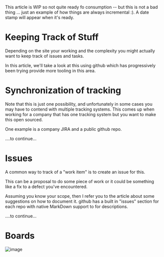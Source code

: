 This article is WIP so not quite ready fo consumption -- but this is not a bad thing ... just an example of how things are always incremental :). A date stamp will appear when it's ready.

# Keeping Track of Stuff

Depending on the site your working and the complexity you
might actually want to keep track of issues and tasks.

In this article, we'll take a look at this using github which has progressively been trying provide more tooling in this area.

# Synchronization of tracking 

Note that this is just one possibility, and unfortunately in some cases you may have to contend with multiple tracking systems. This comes up when working for a company that has one tracking system but you want to make this open sourced. 

One example is a company JIRA and a public github repo.

....to continue...

# Issues

A common way to track of a "work item" is to create an issue for this.

This can be a proposal to do some piece of work or it could be something like a fix to a defect you've encountered. 

Assuming you know your scope, then I refer you to the article about some suggestions on how to document it. github has a built in "issues" section for each repo with native MarkDown support to for descriptions.

....to continue...

# Boards

![image](https://user-images.githubusercontent.com/49369885/149637182-f8a8b485-c562-4032-9a3d-8ce93d9528f1.png)
